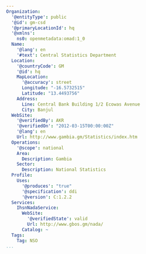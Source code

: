 ```yaml
---
Organization:
  '@entityType': public
  '@id': gm-csd
  '@primaryLocationId': hq
  '@xmlns':
    ns0: openmetadata:omad:1_0
  Name:
    '@lang': en
    '#text': Central Statistics Department
  Location:
    '@countryCode': GM
    '@id': hq
    MapLocation:
      '@accuracy': street
      Longitude: "-16.5732515"
      Latitude: "13.4493756"
    Address:
      Line: Central Bank Building 1/2 Ecowas Avenue
      City: Banjul
  WebSite:
    '@verifiedBy': AKR
    '@verifiedOn': "2012-03-15T00:00:00Z"
    '@lang': en
    Url: http://www.gambia.gm/Statistics/index.htm
  Operations:
    '@scope': national
    Area:
      Description: Gambia
    Sector:
      Description: National Statistics
  Profile:
    Uses:
      '@produces': "true"
      '@specification': ddi
      '@version': C:1.2.2
  Services:
    IhsnNadaService:
      WebSite:
        '@verifiedState': valid
        Url: http://www.gbos.gm/nada/
      Catalog: ~
  Tags:
    Tag: NSO
...
```

